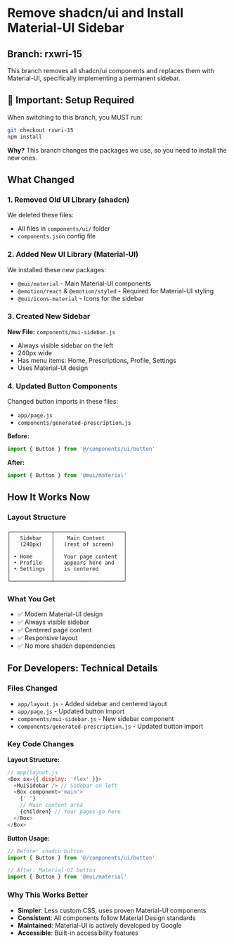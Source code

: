 # Remove shadcn/ui and Install Material-UI Sidebar

## Branch: rxwri-15

This branch removes all shadcn/ui components and replaces them with Material-UI, specifically implementing a permanent sidebar.

## 🚨 Important: Setup Required

When switching to this branch, you MUST run:

```bash
git checkout rxwri-15
npm install
```

**Why?** This branch changes the packages we use, so you need to install the new ones.

## What Changed

### 1. Removed Old UI Library (shadcn)

We deleted these files:

- All files in `components/ui/` folder
- `components.json` config file

### 2. Added New UI Library (Material-UI)

We installed these new packages:

- `@mui/material` - Main Material-UI components
- `@emotion/react` & `@emotion/styled` - Required for Material-UI styling
- `@mui/icons-material` - Icons for the sidebar

### 3. Created New Sidebar

**New File:** `components/mui-sidebar.js`

- Always visible sidebar on the left
- 240px wide
- Has menu items: Home, Prescriptions, Profile, Settings
- Uses Material-UI design

### 4. Updated Button Components

Changed button imports in these files:

- `app/page.js`
- `components/generated-prescription.js`

**Before:**

```javascript
import { Button } from '@/components/ui/button'
```

**After:**

```javascript
import { Button } from '@mui/material'
```

## How It Works Now

### Layout Structure

```
┌─────────────┬──────────────────────┐
│   Sidebar   │    Main Content      │
│   (240px)   │   (rest of screen)   │
│             │                      │
│ • Home      │   Your page content  │
│ • Profile   │   appears here and   │
│ • Settings  │   is centered        │
│             │                      │
└─────────────┴──────────────────────┘
```

### What You Get

- ✅ Modern Material-UI design
- ✅ Always visible sidebar
- ✅ Centered page content
- ✅ Responsive layout
- ✅ No more shadcn dependencies

## For Developers: Technical Details

### Files Changed

- `app/layout.js` - Added sidebar and centered layout
- `app/page.js` - Updated button import
- `components/mui-sidebar.js` - New sidebar component
- `components/generated-prescription.js` - Updated button import

### Key Code Changes

**Layout Structure:**

```javascript
// app/layout.js
<Box sx={{ display: 'flex' }}>
  <MuiSidebar /> // Sidebar on left
  <Box component='main'>
    {' '}
    // Main content area
    {children} // Your pages go here
  </Box>
</Box>
```

**Button Usage:**

```javascript
// Before: shadcn button
import { Button } from '@/components/ui/button'

// After: Material-UI button
import { Button } from '@mui/material'
```

### Why This Works Better

- **Simpler**: Less custom CSS, uses proven Material-UI components
- **Consistent**: All components follow Material Design standards
- **Maintained**: Material-UI is actively developed by Google
- **Accessible**: Built-in accessibility features
